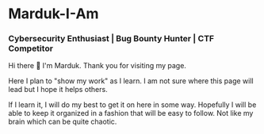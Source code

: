 # Marduk-I-Am
### Cybersecurity Enthusiast | Bug Bounty Hunter | CTF Competitor

Hi there 👋 I'm Marduk.
Thank you for visiting my page.

Here I plan to "show my work" as I learn.
I am not sure where this page will lead but I hope it helps others.

If I learn it, I will do my best to get it on here in some way.
Hopefully I will be able to keep it organized in a fashion that will be easy to follow. Not like my brain which can be quite chaotic.

<!--
**Marduk-I-Am/Marduk-I-Am** is a ✨ _special_ ✨ repository because its `README.md` (this file) appears on your GitHub profile.

Here are some ideas to get you started:

- 🔭 I’m currently working on ...
- 🌱 I’m currently learning ...
- 👯 I’m looking to collaborate on ...
- 🤔 I’m looking for help with ...
- 💬 Ask me about ...
- 📫 How to reach me: ...
- 😄 Pronouns: ...
- ⚡ Fun fact: ...
-->
